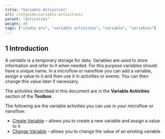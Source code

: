 ```yaml
---
title: "Variable Activities"
url: /refguide/variable-activities/
parent: "activities"
weight: 40
tags: ["studio pro", "variable activities", "variable", "variables"]
---
```


## 1 Introduction

A *variable* is a temporary storage for data. Variables are used to store information and refer to it when needed. For this purpose variables should have a unique name.
In a microflow or nanoflow you can add a variable, assign a value to it and then use it in activities or events. You can then change this value later if necessary. 

The activities described in this document are in the **Variable Activities** section of the **Toolbox**.

The following are the variable activities you can use in your microflow or nanoflow:

* [Create Variable](/refguide/create-variable/) – allows you to create a new variable and assign a value to it
* [Change Variable](/refguide/change-variable/) – allows you to change the value of an existing variable 